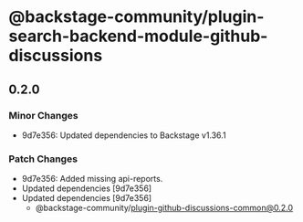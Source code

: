 # @backstage-community/plugin-search-backend-module-github-discussions

## 0.2.0

### Minor Changes

- 9d7e356: Updated dependencies to Backstage v1.36.1

### Patch Changes

- 9d7e356: Added missing api-reports.
- Updated dependencies [9d7e356]
- Updated dependencies [9d7e356]
  - @backstage-community/plugin-github-discussions-common@0.2.0
